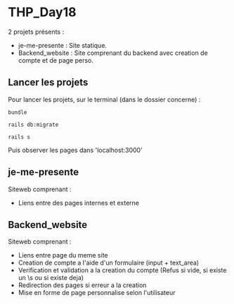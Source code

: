 # THP_Day18
2 projets présents :
* je-me-presente : Site statique.
* Backend_website : Site comprenant du backend avec creation de compte et de page perso.

## Lancer les projets
Pour lancer les projets, sur le terminal (dans le dossier concerne) :
```
bundle
```

```
rails db:migrate
```

```
rails s
```
Puis observer les pages dans 'localhost:3000'

## je-me-presente
Siteweb comprenant :
* Liens entre des pages internes et externe

## Backend_website
Siteweb comprenant :
* Liens entre page du meme site
* Creation de compte a l'aide d'un formulaire (input + text_area)
* Verification et validation a la creation du compte (Refus si vide, si existe un \s ou si existe deja)
* Redirection des pages si erreur a la creation
* Mise en forme de page personnalise selon l'utilisateur
